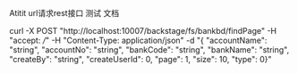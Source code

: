 Atitit url请求rest接口	测试 文档 


curl -X POST "http://localhost:10007/backstage/fs/bankbd/findPage" -H "accept: */*" -H "Content-Type: application/json" -d "{ \"accountName\": \"string\", \"accountNo\": \"string\", \"bankCode\": \"string\", \"bankName\": \"string\", \"createBy\": \"string\", \"createUserId\": 0, \"page\": 1, \"size\": 10, \"type\": 0}"
